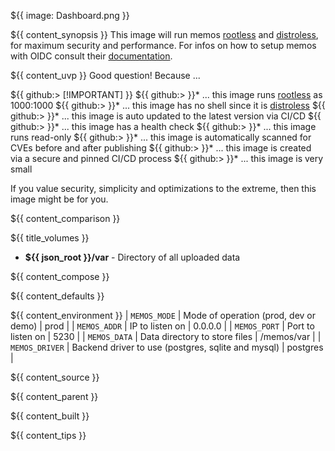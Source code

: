 ${{ image: Dashboard.png }}

${{ content_synopsis }} This image will run memos [rootless](https://github.com/11notes/RTFM/blob/main/linux/container/image/rootless.md) and [distroless](https://github.com/11notes/RTFM/blob/main/linux/container/image/distroless.md), for maximum security and performance. For infos on how to setup memos with OIDC consult their [documentation](https://www.usememos.com/docs/advanced-settings/sso).

${{ content_uvp }} Good question! Because ...

${{ github:> [!IMPORTANT] }}
${{ github:> }}* ... this image runs [rootless](https://github.com/11notes/RTFM/blob/main/linux/container/image/rootless.md) as 1000:1000
${{ github:> }}* ... this image has no shell since it is [distroless](https://github.com/11notes/RTFM/blob/main/linux/container/image/distroless.md)
${{ github:> }}* ... this image is auto updated to the latest version via CI/CD
${{ github:> }}* ... this image has a health check
${{ github:> }}* ... this image runs read-only
${{ github:> }}* ... this image is automatically scanned for CVEs before and after publishing
${{ github:> }}* ... this image is created via a secure and pinned CI/CD process
${{ github:> }}* ... this image is very small

If you value security, simplicity and optimizations to the extreme, then this image might be for you.

${{ content_comparison }}

${{ title_volumes }}
* **${{ json_root }}/var** - Directory of all uploaded data

${{ content_compose }}

${{ content_defaults }}

${{ content_environment }}
| `MEMOS_MODE` | Mode of operation (prod, dev or demo) | prod |
| `MEMOS_ADDR` | IP to listen on | 0.0.0.0 |
| `MEMOS_PORT` | Port to listen on | 5230 |
| `MEMOS_DATA` | Data directory to store files | /memos/var |
| `MEMOS_DRIVER` | Backend driver to use (postgres, sqlite and mysql) | postgres |

${{ content_source }}

${{ content_parent }}

${{ content_built }}

${{ content_tips }}